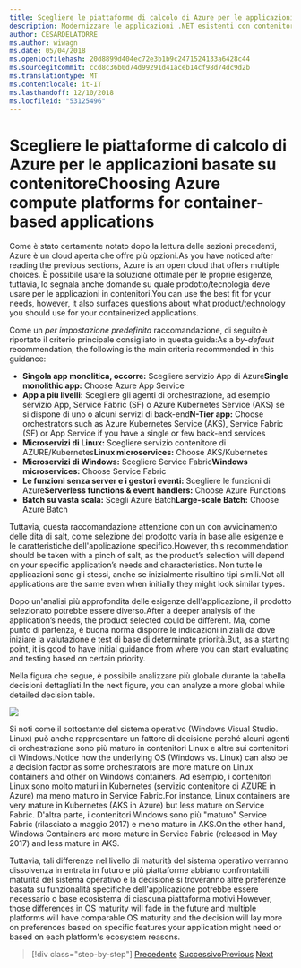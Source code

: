 ```yaml
---
title: Scegliere le piattaforme di calcolo di Azure per le applicazioni basate su contenitore
description: Modernizzare le applicazioni .NET esistenti con contenitori Windows e il Cloud di Azure | Scegliere le piattaforme di calcolo di Azure per le applicazioni basate su contenitore
author: CESARDELATORRE
ms.author: wiwagn
ms.date: 05/04/2018
ms.openlocfilehash: 20d8899d404ec72e3b1b9c2471524133a6428c44
ms.sourcegitcommit: ccd8c36b0d74d99291d41aceb14cf98d74dc9d2b
ms.translationtype: MT
ms.contentlocale: it-IT
ms.lasthandoff: 12/10/2018
ms.locfileid: "53125496"
---
```

# <a name="choosing-azure-compute-platforms-for-container-based-applications"></a><span data-ttu-id="f5d72-103">Scegliere le piattaforme di calcolo di Azure per le applicazioni basate su contenitore</span><span class="sxs-lookup"><span data-stu-id="f5d72-103">Choosing Azure compute platforms for container-based applications</span></span>

<span data-ttu-id="f5d72-104">Come è stato certamente notato dopo la lettura delle sezioni precedenti, Azure è un cloud aperta che offre più opzioni.</span><span class="sxs-lookup"><span data-stu-id="f5d72-104">As you have noticed after reading the previous sections, Azure is an open cloud that offers multiple choices.</span></span> <span data-ttu-id="f5d72-105">È possibile usare la soluzione ottimale per le proprie esigenze, tuttavia, lo segnala anche domande su quale prodotto/tecnologia deve usare per le applicazioni in contenitori.</span><span class="sxs-lookup"><span data-stu-id="f5d72-105">You can use the best fit for your needs, however, it also surfaces questions about what product/technology you should use for your containerized applications.</span></span>

<span data-ttu-id="f5d72-106">Come un *per impostazione predefinita* raccomandazione, di seguito è riportato il criterio principale consigliato in questa guida:</span><span class="sxs-lookup"><span data-stu-id="f5d72-106">As a *by-default* recommendation, the following is the main criteria recommended in this guidance:</span></span>

  - <span data-ttu-id="f5d72-107">**Singola app monolitica, occorre:** Scegliere servizio App di Azure</span><span class="sxs-lookup"><span data-stu-id="f5d72-107">**Single monolithic app:** Choose Azure App Service</span></span>
  - <span data-ttu-id="f5d72-108">**App a più livelli:** Scegliere gli agenti di orchestrazione, ad esempio servizio App, Service Fabric (SF) o Azure Kubernetes Service (AKS) se si dispone di uno o alcuni servizi di back-end</span><span class="sxs-lookup"><span data-stu-id="f5d72-108">**N-Tier app:** Choose orchestrators such as Azure Kubernetes Service (AKS), Service Fabric (SF) or App Service if you have a single or few back-end services</span></span>
  - <span data-ttu-id="f5d72-109">**Microservizi di Linux:** Scegliere servizio contenitore di AZURE/Kubernetes</span><span class="sxs-lookup"><span data-stu-id="f5d72-109">**Linux microservices:** Choose AKS/Kubernetes</span></span>
  - <span data-ttu-id="f5d72-110">**Microservizi di Windows:** Scegliere Service Fabric</span><span class="sxs-lookup"><span data-stu-id="f5d72-110">**Windows microservices:** Choose Service Fabric</span></span>
  - <span data-ttu-id="f5d72-111">**Le funzioni senza server e i gestori eventi:** Scegliere le funzioni di Azure</span><span class="sxs-lookup"><span data-stu-id="f5d72-111">**Serverless functions & event handlers:** Choose Azure Functions</span></span>
  - <span data-ttu-id="f5d72-112">**Batch su vasta scala:** Scegli Azure Batch</span><span class="sxs-lookup"><span data-stu-id="f5d72-112">**Large-scale Batch:** Choose Azure Batch</span></span>

<span data-ttu-id="f5d72-113">Tuttavia, questa raccomandazione attenzione con un con avvicinamento delle dita di salt, come selezione del prodotto varia in base alle esigenze e le caratteristiche dell'applicazione specifico.</span><span class="sxs-lookup"><span data-stu-id="f5d72-113">However, this recommendation should be taken with a pinch of salt, as the product’s selection will depend on your specific application’s needs and characteristics.</span></span> <span data-ttu-id="f5d72-114">Non tutte le applicazioni sono gli stessi, anche se inizialmente risultino tipi simili.</span><span class="sxs-lookup"><span data-stu-id="f5d72-114">Not all applications are the same even when initially they might look similar types.</span></span>

<span data-ttu-id="f5d72-115">Dopo un'analisi più approfondita delle esigenze dell'applicazione, il prodotto selezionato potrebbe essere diverso.</span><span class="sxs-lookup"><span data-stu-id="f5d72-115">After a deeper analysis of the application’s needs, the product selected could be different.</span></span> <span data-ttu-id="f5d72-116">Ma, come punto di partenza, è buona norma disporre le indicazioni iniziali da dove iniziare la valutazione e test di base di determinate priorità.</span><span class="sxs-lookup"><span data-stu-id="f5d72-116">But, as a starting point, it is good to have initial guidance from where you can start evaluating and testing based on certain priority.</span></span>

<span data-ttu-id="f5d72-117">Nella figura che segue, è possibile analizzare più globale durante la tabella decisioni dettagliati.</span><span class="sxs-lookup"><span data-stu-id="f5d72-117">In the next figure, you can analyze a more global while detailed decision table.</span></span>

![](./media/image8.5.png)

<span data-ttu-id="f5d72-118">Si noti come il sottostante del sistema operativo (Windows Visual Studio. Linux) può anche rappresentare un fattore di decisione perché alcuni agenti di orchestrazione sono più maturo in contenitori Linux e altre sui contenitori di Windows.</span><span class="sxs-lookup"><span data-stu-id="f5d72-118">Notice how the underlying OS (Windows vs. Linux) can also be a decision factor as some orchestrators are more mature on Linux containers and other on Windows containers.</span></span> <span data-ttu-id="f5d72-119">Ad esempio, i contenitori Linux sono molto maturi in Kubernetes (servizio contenitore di AZURE in Azure) ma meno maturo in Service Fabric.</span><span class="sxs-lookup"><span data-stu-id="f5d72-119">For instance, Linux containers are very mature in Kubernetes (AKS in Azure) but less mature on Service Fabric.</span></span> <span data-ttu-id="f5d72-120">D'altra parte, i contenitori Windows sono più "maturo" Service Fabric (rilasciato a maggio 2017) e meno maturo in AKS.</span><span class="sxs-lookup"><span data-stu-id="f5d72-120">On the other hand, Windows Containers are more mature in Service Fabric (released in May 2017) and less mature in AKS.</span></span>

<span data-ttu-id="f5d72-121">Tuttavia, tali differenze nel livello di maturità del sistema operativo verranno dissolvenza in entrata in futuro e più piattaforme abbiano confrontabili maturità del sistema operativo e la decisione si troveranno altre preferenze basata su funzionalità specifiche dell'applicazione potrebbe essere necessario o base ecosistema di ciascuna piattaforma motivi.</span><span class="sxs-lookup"><span data-stu-id="f5d72-121">However, those differences in OS maturity will fade in the future and multiple platforms will have comparable OS maturity and the decision will lay more on preferences based on specific features your application might need or based on each platform's ecosystem reasons.</span></span>

>[!div class="step-by-step"]
><span data-ttu-id="f5d72-122">[Precedente](when-to-deploy-windows-containers-to-azure-container-service-kubernetes.md)
>[Successivo](build-resilient-services-ready-for-the-cloud-embrace-transient-failures-in-the-cloud.md)</span><span class="sxs-lookup"><span data-stu-id="f5d72-122">[Previous](when-to-deploy-windows-containers-to-azure-container-service-kubernetes.md)
[Next](build-resilient-services-ready-for-the-cloud-embrace-transient-failures-in-the-cloud.md)</span></span>